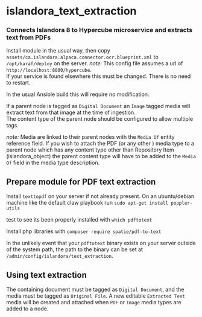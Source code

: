 # islandora_text_extraction
### Connects Islandora 8 to Hypercube microservice and extracts text from PDFs

Install module in the usual way, 
then copy `assets/ca.islandora.alpaca.connector.ocr.blueprint.xml` 
to `/opt/karaf/deploy` on the server. 
 _note:_ This config file assumes a url of `http://localhost:8000/hypercube`.  
If your service is found elsewhere this must be changed.
There is no need to restart.
  
In the usual Ansible build this will require no modification.

If a parent node is tagged as `Digital Document` an `Image` tagged media
will extract text from that image at the time of ingestion.  
The content type of the parent node should be configured to allow multiple tags.

_note:_ Media are linked to their parent nodes with the `Media Of` 
entity reference field.  If you wish to attach the PDF (or any other ) media type
to a parent node which has any content type other than Repository Item 
(islandora_object) the parent content type will have to be added to the `Media Of`
field in the media type description.

## Prepare module for PDF text extraction
Install `texttopdf` on your server if not already present.
On an ubuntu/debian machine like the default claw playbook run 
`sudo apt-get install poppler-utils`

test to see its been properly installed with `which pdftotext`

Install php libraries with  `composer require spatie/pdf-to-text`

In the unlikely event that your `pdftotext` binary exists on your server 
outside of the system path, the path to the binary can be set at 
`/admin/config/islandora/text_extraction`.

## Using text extraction ##
The containing document must be tagged as `Digital Document`, 
and the media must be tagged as `Original File`.
A new editable `Extracted Text` media will be created and attached when `PDF` or 
`Image` media types are added to a node.




